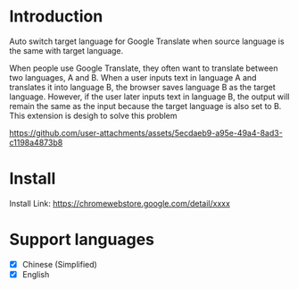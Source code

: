 # Introduction
Auto switch target language for Google Translate when source language is the same with target language. 

When people use Google Translate, they often want to translate between two languages, A and B. When a user inputs text in language A and translates it into language B, the browser saves language B as the target language. However, if the user later inputs text in language B, the output will remain the same as the input because the target language is also set to B. This extension is desigh to solve this problem

https://github.com/user-attachments/assets/5ecdaeb9-a95e-49a4-8ad3-c1198a4873b8

# Install
Install Link: https://chromewebstore.google.com/detail/xxxx

# Support languages
- [x] Chinese (Simplified)
- [x] English
